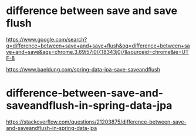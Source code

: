 # difference between save and save flush

https://www.google.com/search?q=difference+between+save+and+save+flush&oq=difference+between+save+and+save&aqs=chrome.3.69i57j0l7.18343j0j7&sourceid=chrome&ie=UTF-8

https://www.baeldung.com/spring-data-jpa-save-saveandflush

# difference-between-save-and-saveandflush-in-spring-data-jpa

https://stackoverflow.com/questions/21203875/difference-between-save-and-saveandflush-in-spring-data-jpa

